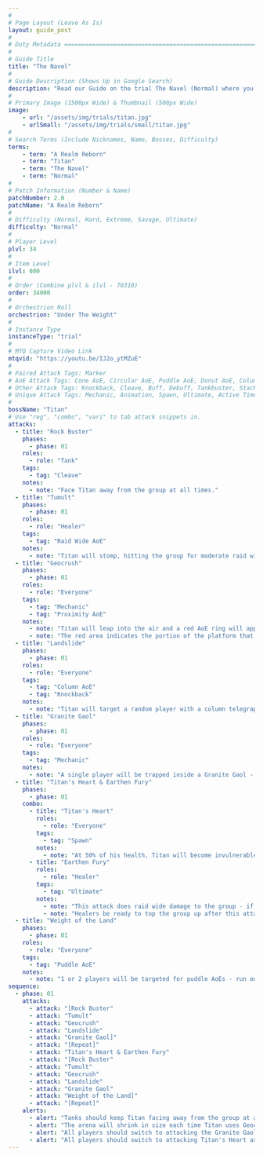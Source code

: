 ```yaml
---
#
# Page Layout (Leave As Is)
layout: guide_post
#
# Duty Metadata ================================================================
#
# Guide Title
title: "The Navel"
#
# Guide Description (Shows Up in Google Search)
description: "Read our Guide on the trial The Navel (Normal) where you'll face off against Titan."
#
# Primary Image (1500px Wide) & Thumbnail (500px Wide)
image:
    - url: "/assets/img/trials/titan.jpg"
    - urlSmall: "/assets/img/trials/small/titan.jpg"
#
# Search Terms (Include Nicknames, Name, Bosses, Difficulty)
terms:
    - term: "A Realm Reborn"
    - term: "Titan"
    - term: "The Navel"
    - term: "Normal"
#
# Patch Information (Number & Name)
patchNumber: 2.0
patchName: "A Realm Reborn"
#
# Difficulty (Normal, Hard, Extreme, Savage, Ultimate)
difficulty: "Normal"
#
# Player Level
plvl: 34
#
# Item Level
ilvl: 000
#
# Order (Combine plvl & ilvl - 70310)
order: 34000
#
# Orchestrion Roll
orchestrion: "Under The Weight"
#
# Instance Type
instanceType: "trial"
#
# MTQ Capture Video Link
mtqvid: "https://youtu.be/IJ2o_ytMZuE"
#
# Paired Attack Tags: Marker
# AoE Attack Tags: Cone AoE, Circular AoE, Puddle AoE, Donut AoE, Column AoE, Area AoE, Point Blank AoE, Raid Wide AoE, Proximity AoE
# Other Attack Tags: Knockback, Cleave, Buff, Debuff, Tankbuster, Stack, Spread, Tether, Stun
# Unique Attack Tags: Mechanic, Animation, Spawn, Ultimate, Active Time Maneuver
#
bossName: "Titan"
# Use "reg", "combo", "vari" to tab attack snippets in.
attacks:
  - title: "Rock Buster"
    phases:
      - phase: 01
    roles:
      - role: "Tank"
    tags:
      - tag: "Cleave"
    notes:
      - note: "Face Titan away from the group at all times."
  - title: "Tumult"
    phases:
      - phase: 01
    roles:
      - role: "Healer"
    tags:
      - tag: "Raid Wide AoE"
    notes:
      - note: "Titan will stomp, hitting the group for moderate raid wide damage - be ready to heal through this."
  - title: "Geocrush"
    phases:
      - phase: 01
    roles:
      - role: "Everyone"
    tags:
      - tag: "Mechanic"
      - tag: "Proximity AoE"
    notes:
      - note: "Titan will leap into the air and a red AoE ring will appear at the edge of the arena."
      - note: "The red area indicates the portion of the platform that will be destroyed when Titan lands - players should stand on the inner edge of this area to take minimum damage and avoid being knocked off."
  - title: "Landslide"
    phases:
      - phase: 01
    roles:
      - role: "Everyone"
    tags:
      - tag: "Column AoE"
      - tag: "Knockback"
    notes:
      - note: "Titan will target a random player with a column telegraph - players should run out of this as soon as possible to avoid damage and being knocked off the arena."
  - title: "Granite Gaol"
    phases:
      - phase: 01
    roles:
      - role: "Everyone"
    tags:
      - tag: "Mechanic"
    notes:
      - note: "A single player will be trapped inside a Granite Gaol - all players must switch to attacking the goal to free the player as soon as possible."
  - title: "Titan's Heart & Earthen Fury"
    phases:
      - phase: 01
    combo:
      - title: "Titan's Heart"
        roles:
          - role: "Everyone"
        tags:
          - tag: "Spawn"
        notes:
          - note: "At 50% of his health, Titan will become invulnerable and his heart will be exposed - this must be destroyed before he casts Earthen Fury or the party will wipe."
      - title: "Earthen Fury"
        roles:
          - role: "Healer"
        tags:
          - tag: "Ultimate"
        notes:
          - note: "This attack does raid wide damage to the group - if Titan's Heart hasn't been destroyed, the party will wipe."
          - note: "Healers be ready to top the group up after this attack hits."
  - title: "Weight of the Land"
    phases:
      - phase: 01
    roles:
      - role: "Everyone"
    tags:
      - tag: "Puddle AoE"
    notes:
      - note: "1 or 2 players will be targeted for puddle AoEs - run out of these as soon as possible."
sequence:
  - phase: 01
    attacks:
      - attack: "[Rock Buster"
      - attack: "Tumult"
      - attack: "Geocrush"
      - attack: "Landslide"
      - attack: "Granite Gaol]"
      - attack: "[Repeat]"
      - attack: "Titan's Heart & Earthen Fury"
      - attack: "[Rock Buster"
      - attack: "Tumult"
      - attack: "Geocrush"
      - attack: "Landslide"
      - attack: "Granite Gaol"
      - attack: "Weight of the Land]"
      - attack: "[Repeat]"
    alerts:
      - alert: "Tanks should keep Titan facing away from the group at all times."
      - alert: "The arena will shrink in size each time Titan uses Geocrush - stand just outside the red ring to take minimal damage and avoid being knocked off."
      - alert: "All players should switch to attacking the Granite Gaol that traps a player."
      - alert: "All players should switch to attacking Titan's Heart as soon as it spawns to avoid death during Earthen Fury."
---
```


